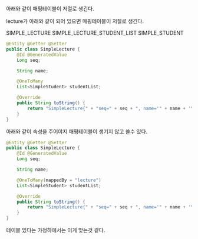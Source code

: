 아래와 같이 매핑테이블이 저절로 생긴다.

lecture가 아래와 같이 되어 있으면 매핑테이블이 저절로 생긴다.

SIMPLE_LECTURE
SIMPLE_LECTURE_STUDENT_LIST
SIMPLE_STUDENT

```java
@Entity @Getter @Setter
public class SimpleLecture {
    @Id @GeneratedValue
    Long seq;

    String name;

    @OneToMany
    List<SimpleStudent> studentList;

    @Override
    public String toString() {
        return "SimpleLecture{" + "seq=" + seq + ", name='" + name + '\'' + '}';
    }
}

```

아래와 같이 속성을 주어야지 매핑테이블이 생기지 않고 쓸수 있다.

```java
@Entity @Getter @Setter
public class SimpleLecture {
    @Id @GeneratedValue
    Long seq;

    String name;

    @OneToMany(mappedBy = "lecture")
    List<SimpleStudent> studentList;

    @Override
    public String toString() {
        return "SimpleLecture{" + "seq=" + seq + ", name='" + name + '\'' + '}';
    }
}
```

테이블 있다는 가정하에서는 이게 맞는것 같다.